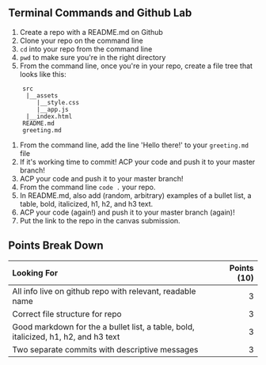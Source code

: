 ## Terminal Commands and Github Lab

1) Create a repo with a README.md on Github
1) Clone your repo on the command line
1) `cd` into your repo from the command line
1) `pwd` to make sure you're in the right directory
1) From the command line, once you're in your repo, create a file tree that looks like this:
```
    src
     |__assets
        |__style.css
        |__app.js
     |__index.html
    README.md
    greeting.md
```
1) From the command line, add the line 'Hello there!' to your `greeting.md` file
1) If it's working time to commit! ACP your code and push it to your master branch!
1) ACP your code and push it to your master branch!
1) From the command line `code .` your repo.
1) In README.md, also add (random, arbitrary) examples of a bullet list, a table, bold, italicized, h1, h2, and h3 text.
1) ACP your code (again!) and push it to your master branch (again)!
1) Put the link to the repo in the canvas submission.

## Points Break Down

Looking For | Points (10)
:--|--:
All info live on github repo with relevant, readable name | 3
Correct file structure for repo | 3
Good markdown for the a bullet list, a table, bold, italicized, h1, h2, and h3 text | 3
Two separate commits with descriptive messages | 3
